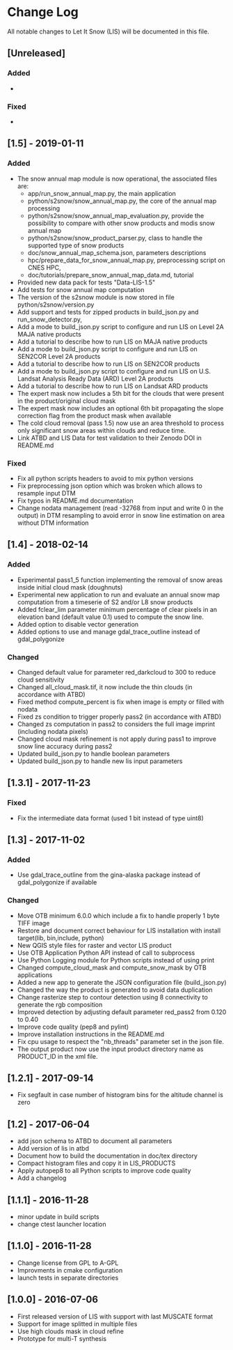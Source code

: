 # Change Log
All notable changes to Let It Snow (LIS) will be documented in this file.

## [Unreleased]

### Added
- 

### Fixed
- 

## [1.5] - 2019-01-11

### Added
- The snow annual map module is now operational, the associated files are:
    - app/run_snow_annual_map.py, the main application
    - python/s2snow/snow_annual_map.py, the core of the annual map processing
    - python/s2snow/snow_annual_map_evaluation.py, provide the possibility to compare with other snow products and modis snow annual map
    - python/s2snow/snow_product_parser.py, class to handle the supported type of snow products
    - doc/snow_annual_map_schema.json, parameters descriptions
    - hpc/prepare_data_for_snow_annual_map.py, preprocessing script on CNES HPC, 
    - doc/tutorials/prepare_snow_annual_map_data.md, tutorial
- Provided new data pack for tests "Data-LIS-1.5"
- Add tests for snow annual map computation
- The version of the s2snow module is now stored in file python/s2snow/version.py
- Add support and tests for zipped products in build_json.py and run_snow_detector.py,
- Add a mode to build_json.py script to configure and run LIS on Level 2A MAJA native products
- Add a tutorial to describe how to run LIS on MAJA native products
- Add a mode to build_json.py script to configure and run LIS on SEN2COR Level 2A products
- Add a tutorial to describe how to run LIS on SEN2COR products
- Add a mode to build_json.py script to configure and run LIS on U.S. Landsat Analysis Ready Data (ARD) Level 2A products
- Add a tutorial to describe how to run LIS on Landsat ARD products	
- The expert mask now includes a 5th bit for the clouds that were present in the product/original cloud mask
- The expert mask now includes an optional 6th bit propagating the slope correction flag from the product mask when available
- The cold cloud removal (pass 1.5) now use an area threshold to process only significant snow areas within clouds and reduce time.
- Link ATBD and LIS Data for test validation to their Zenodo DOI in README.md

### Fixed
- Fix all python scripts headers to avoid to mix python versions
- Fix preprocessing json option which was broken which allows to resample input DTM
- Fix typos in README.md documentation
- Change nodata management (read -32768 from input and write 0 in the
    output) in DTM resampling to avoid error in snow line estimation
    on area without DTM information 

## [1.4] - 2018-02-14

### Added
- Experimental pass1_5 function implementing the removal of snow areas inside initial cloud mask (doughnuts)
- Experimental new application to run and evaluate an annual snow map computation from a timeserie of S2 and/or L8 snow products
- Added fclear_lim parameter minimum percentage of clear pixels in an elevation band
    (default value 0.1) used to compute the snow line.
- Added option to disable vector generation
- Added options to use and manage gdal_trace_outline instead of gdal_polygonize

### Changed
- Changed default value for parameter red_darkcloud to 300 to reduce cloud sensitivity
- Changed all_cloud_mask.tif, it now include the thin clouds (in accordance with ATBD)
- Fixed method compute_percent is fix when image is empty or filled with nodata
- Fixed zs condition to trigger properly pass2 (in accordance with ATBD)
- Changed zs computation in pass2 to considers the full image imprint (including nodata pixels)
- Changed cloud mask refinement is not apply during pass1 to improve snow line accuracy during pass2
- Updated build_json.py to handle boolean parameters
- Updated build_json.py to handle new lis input parameters

## [1.3.1] - 2017-11-23

### Fixed
- Fix the intermediate data format (used 1 bit instead of type uint8)

## [1.3] - 2017-11-02

### Added
- Use gdal_trace_outline from the gina-alaska package instead of gdal_polygonize if available

### Changed
- Move OTB minimum 6.0.0 which include a fix to handle properly 1 byte TIFF image
- Restore and document correct behaviour for LIS installation with install target(lib, bin,include, python) 
- New QGIS style files for raster and vector LIS product
- Use OTB Application Python API instead of call to subprocess
- Use Python Logging module for Python scripts instead of using print
- Changed compute_cloud_mask and compute_snow_mask by OTB applications
- Added a new app to generate the JSON configuration file (build_json.py)
- Changed the way the product is generated to avoid data duplication
- Change rasterize step to contour detection using 8 connectivity to generate the rgb composition
- Improved detection by adjusting default parameter red_pass2 from 0.120 to 0.40
- Improve code quality (pep8 and pylint)
- Improve installation instructions in the README.md
- Fix cpu usage to respect the "nb_threads" parameter set in the json file.
- The output product now use the input product directory name as PRODUCT_ID in the xml file.

## [1.2.1] - 2017-09-14
- Fix segfault in case number of histogram bins for the altitude channel is zero 

## [1.2] - 2017-06-04
- add json schema to ATBD to document all parameters
- Add version of lis in atbd
- Document how to build the documentation in doc/tex directory
- Compact histogram files and copy it in LIS_PRODUCTS
- Apply autopep8 to all Python scripts to improve code quality
- Add a changelog

## [1.1.1] - 2016-11-28
- minor update in build scripts
- change ctest launcher location

## [1.1.0] - 2016-11-28
- Change license from GPL to A-GPL
- Improvments in cmake configuration
- launch tests in separate directories

## [1.0.0] - 2016-07-06
- First released version of LIS with support with last MUSCATE format
- Support for image splitted in multiple files
- Use high clouds mask in cloud refine
- Prototype for multi-T synthesis
